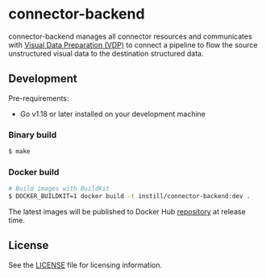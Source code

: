 # connector-backend

connector-backend manages all connector resources and communicates with [Visual Data Preparation (VDP)](https://github.com/instill-ai/vdp) to connect a pipeline to flow the source unstructured visual data to the destination structured data.

## Development

Pre-requirements:

- Go v1.18 or later installed on your development machine

### Binary build

```bash
$ make
```

### Docker build

```bash
# Build images with BuildKit
$ DOCKER_BUILDKIT=1 docker build -t instill/connector-backend:dev .
```

The latest images will be published to Docker Hub [repository](https://hub.docker.com/r/instill/connector-backend) at release time.

## License

See the [LICENSE](./LICENSE) file for licensing information.
